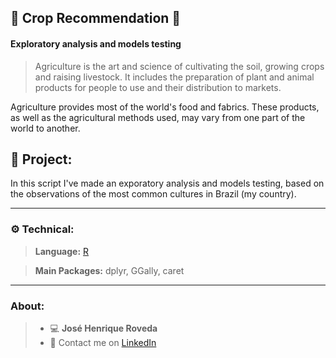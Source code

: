 <h2>🌱 Crop Recommendation 🌱</h2>

<h4>Exploratory analysis and models testing</h4>

>Agriculture is the art and science of cultivating the soil, growing crops and raising livestock. It includes the preparation of plant and animal products for people to use and their distribution to markets.

Agriculture provides most of the world's food and fabrics. These products, as well as the agricultural methods used, may vary from one part of the world to another.

## 🚜 Project:

In this script I've made an exporatory analysis and models testing, based on the observations of the most common cultures in Brazil (my country).

---

### ⚙️ Technical:

> **Language:** [R](https://www.r-project.org/)

> **Main Packages:** dplyr, GGally, caret

---

### About:

> - 💻 **José Henrique Roveda**
> - 📨 Contact me on [LinkedIn](https://www.linkedin.com/in/jhroveda/)

